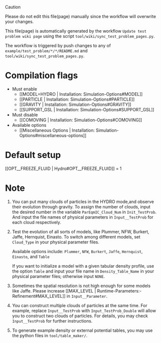 > [!CAUTION]
> Please do not edit this file(page) manually since the workflow will overwrite your changes.
>
> This file(page) is automatically generated by the workflow `Update test problem wiki page` using the script `tool/wiki/sync_test_problem_pages.py`.
>
> The workflow is triggered by push changes to any of `example/test_problem/*/*/README.md` and `tool/wiki/sync_test_problem_pages.py`.


# Compilation flags
- Must enable
   - [[MODEL=HYDRO | Installation: Simulation-Options#MODEL]]
   - [[PARTICLE | Installation: Simulation-Options#PARTICLE]]
   - [[GRAVITY | Installation: Simulation-Options#GRAVITY]]
   - [[SUPPORT_GSL | Installation: Simulation-Options#SUPPORT_GSL]]
- Must disable
   - [[COMOVING | Installation: Simulation-Options#COMOVING]]
- Available options
   - [[Miscellaneous Options | Installation: Simulation-Options#miscellaneous-options]]


# Default setup
[[OPT__FREEZE_FLUID | Hydro#OPT__FREEZE_FLUID]] = 1


# Note
1. You can put many clouds of particles in the HYDRO mode,and observe their evolution through gravity.
   To assign the number of clouds, input the desired number in the variable `ParEqmIC_Cloud_Num` in `Init_TestProb`.
   And input the file names of physical parameters in `Input__TestProb` for each cloud respectively.

2. Test the evolution of all sorts of models, like Plummer, NFW, Burkert, Jaffe, Hernquist, Einasto.
   To switch among different models, set `Cloud_Type` in your physical parameter files.

   Available options include:
   `Plummer`, `NFW`, `Burkert`, `Jaffe`, `Hernquist`, `Einasto`, and `Table`

   If you want to initialize a model with a given tabular density profile, use the option `Table` and input
   your file name in `Density_Table_Name` in your physical parameter files; otherwise input `NONE`.

4. Sometimes the spatial resolution is not high enough for some models like Jaffe.
   Please increase [[MAX_LEVEL | Runtime-Parameters:-Refinement#MAX_LEVEL]] in `Input__Parameter`.

5. You can construct multiple clouds of particles at the same time.
   For example, replace `Input__TestProb` with `Input_TestProb_Double` will allow you to construct two clouds of particles.
   For details, you may check `Input__TestProb` for further instructions.

6. To generate example density or external potential tables, you may use the python files in `tool/table_maker/`.
